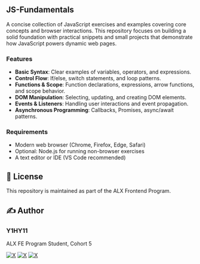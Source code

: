 ## JS-Fundamentals

A concise collection of JavaScript exercises and examples covering core concepts and browser interactions. This repository focuses on building a solid foundation with practical snippets and small projects that demonstrate how JavaScript powers dynamic web pages.

### Features

- **Basic Syntax**: Clear examples of variables, operators, and expressions.
- **Control Flow**: If/else, switch statements, and loop patterns.
- **Functions & Scope**: Function declarations, expressions, arrow functions, and scope behavior.
- **DOM Manipulation**: Selecting, updating, and creating DOM elements.
- **Events & Listeners**: Handling user interactions and event propagation.
- **Asynchronous Programming**: Callbacks, Promises, async/await patterns.

### Requirements

- Modern web browser (Chrome, Firefox, Edge, Safari)
- Optional: Node.js for running non-browser exercises
- A text editor or IDE (VS Code recommended)

## 📝 License

This repository is maintained as part of the ALX Frontend Program.

## ✍️ Author

### Y1HY11

 ALX FE Program Student, Cohort 5
  
[![X](https://img.shields.io/badge/Githhub-white?style=for-the-badge&logo=github&logoColor=black)](https://github.com/Y1hy11)
[![X](https://img.shields.io/badge/X-black?style=for-the-badge&logo=X&logoColor=white)](https://X.com/Y1HY1_1)
[![X](https://img.shields.io/badge/Portfolio-black?style=for-the-badge&logoColor=white)](https://y1hy11.github.io/)
